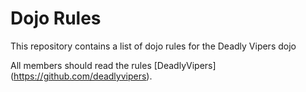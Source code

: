 Dojo Rules
==========

This repository contains a list of dojo rules for the Deadly Vipers dojo

All members should read the rules [DeadlyVipers] (https://github.com/deadlyvipers).
